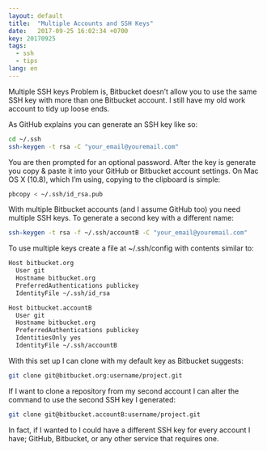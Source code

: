 ```yaml
---
layout: default
title:  "Multiple Accounts and SSH Keys"
date:   2017-09-25 16:02:34 +0700
key: 20170925
tags:
  - ssh
  - tips
lang: en
---
```


Multiple SSH keys
Problem is, Bitbucket doesn’t allow you to use the same SSH key with more than one Bitbucket account. I still have my old work account to tidy up loose ends.

As GitHub explains you can generate an SSH key like so:

```bash
cd ~/.ssh
ssh-keygen -t rsa -C "your_email@youremail.com"

```

You are then prompted for an optional password. After the key is generate you copy & paste it into your GitHub or Bitbucket account settings. On Mac OS X (10.8), which I’m using, copying to the clipboard is simple:

```bash
pbcopy < ~/.ssh/id_rsa.pub
```

With multiple Bitbucket accounts (and I assume GitHub too) you need multiple SSH keys. To generate a second key with a different name:

```bash
ssh-keygen -t rsa -f ~/.ssh/accountB -C "your_email@youremail.com"
```

To use multiple keys create a file at ~/.ssh/config with contents similar to:

```bash
Host bitbucket.org
  User git
  Hostname bitbucket.org
  PreferredAuthentications publickey
  IdentityFile ~/.ssh/id_rsa

Host bitbucket.accountB
  User git
  Hostname bitbucket.org
  PreferredAuthentications publickey
  IdentitiesOnly yes
  IdentityFile ~/.ssh/accountB

```

With this set up I can clone with my default key as Bitbucket suggests:

```bash
git clone git@bitbucket.org:username/project.git
```

If I want to clone a repository from my second account I can alter the command to use the second SSH key I generated:

```bash
git clone git@bitbucket.accountB:username/project.git
```

In fact, if I wanted to I could have a different SSH key for every account I have; GitHub, Bitbucket, or any other service that requires one.


